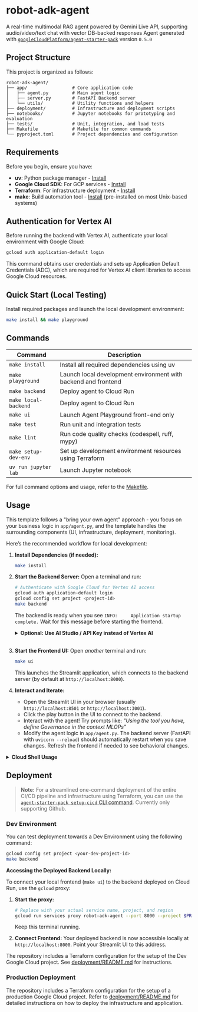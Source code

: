 # robot-adk-agent

A real-time multimodal RAG agent powered by Gemini Live API, supporting audio/video/text chat with vector DB-backed responses
Agent generated with [`googleCloudPlatform/agent-starter-pack`](https://github.com/GoogleCloudPlatform/agent-starter-pack) version `0.5.0`

## Project Structure

This project is organized as follows:

```
robot-adk-agent/
├── app/                 # Core application code
│   ├── agent.py         # Main agent logic
│   ├── server.py        # FastAPI Backend server
│   └── utils/           # Utility functions and helpers
├── deployment/          # Infrastructure and deployment scripts
├── notebooks/           # Jupyter notebooks for prototyping and evaluation
├── tests/               # Unit, integration, and load tests
├── Makefile             # Makefile for common commands
└── pyproject.toml       # Project dependencies and configuration
```

## Requirements

Before you begin, ensure you have:

- **uv**: Python package manager - [Install](https://docs.astral.sh/uv/getting-started/installation/)
- **Google Cloud SDK**: For GCP services - [Install](https://cloud.google.com/sdk/docs/install)
- **Terraform**: For infrastructure deployment - [Install](https://developer.hashicorp.com/terraform/downloads)
- **make**: Build automation tool - [Install](https://www.gnu.org/software/make/) (pre-installed on most Unix-based systems)

## Authentication for Vertex AI

Before running the backend with Vertex AI, authenticate your local environment with Google Cloud:

```bash
gcloud auth application-default login
```

This command obtains user credentials and sets up Application Default Credentials (ADC), which are required for Vertex AI client libraries to access Google Cloud resources.

## Quick Start (Local Testing)

Install required packages and launch the local development environment:

```bash
make install && make playground
```

## Commands

| Command              | Description                                                    |
| -------------------- | -------------------------------------------------------------- |
| `make install`       | Install all required dependencies using uv                     |
| `make playground`    | Launch local development environment with backend and frontend |
| `make backend`       | Deploy agent to Cloud Run                                      |
| `make local-backend` | Deploy agent to Cloud Run                                      |
| `make ui`            | Launch Agent Playground front-end only                         |
| `make test`          | Run unit and integration tests                                 |
| `make lint`          | Run code quality checks (codespell, ruff, mypy)                |
| `make setup-dev-env` | Set up development environment resources using Terraform       |
| `uv run jupyter lab` | Launch Jupyter notebook                                        |

For full command options and usage, refer to the [Makefile](Makefile).

## Usage

This template follows a "bring your own agent" approach - you focus on your business logic in `app/agent.py`, and the template handles the surrounding components (UI, infrastructure, deployment, monitoring).

Here’s the recommended workflow for local development:

1.  **Install Dependencies (if needed):**

    ```bash
    make install
    ```

2.  **Start the Backend Server:**
    Open a terminal and run:

    ```bash
    # Authenticate with Google Cloud for Vertex AI access
    gcloud auth application-default login
    gcloud config set project <project-id>
    make backend
    ```

    The backend is ready when you see `INFO:     Application startup complete.` Wait for this message before starting the frontend.

    <details>
    <summary><b>Optional: Use AI Studio / API Key instead of Vertex AI</b></summary>

    By default, the backend uses Vertex AI and Application Default Credentials. If you prefer to use Google AI Studio and an API key:

    ```bash
    export VERTEXAI=false
    export GOOGLE_API_KEY="your-google-api-key" # Replace with your actual key
    make backend
    ```

    Ensure `GOOGLE_API_KEY` is set correctly in your environment.
    </details>
    <br>

3.  **Start the Frontend UI:**
    Open _another_ terminal and run:

    ```bash
    make ui
    ```

    This launches the Streamlit application, which connects to the backend server (by default at `http://localhost:8000`).

4.  **Interact and Iterate:**
    - Open the Streamlit UI in your browser (usually `http://localhost:8501` or `http://localhost:3001`).
    - Click the play button in the UI to connect to the backend.
    - Interact with the agent! Try prompts like: _"Using the tool you have, define Governance in the context MLOPs"_
    - Modify the agent logic in `app/agent.py`. The backend server (FastAPI with `uvicorn --reload`) should automatically restart when you save changes. Refresh the frontend if needed to see behavioral changes.

<details>
<summary><b>Cloud Shell Usage</b></summary>

To run the agent using Google Cloud Shell:

1.  **Start the Frontend:**
    In a Cloud Shell tab, run:

    ```bash
    make ui
    ```

    Accept prompts to use a different port if 3000 is busy. Click the `localhost:PORT` link for the web preview.

2.  **Start the Backend:**
    Open a _new_ Cloud Shell tab. Set your project: `gcloud config set project [PROJECT_ID]`. Then run:

    ```bash
    make backend
    ```

3.  **Configure Backend Web Preview:**
    Use the Cloud Shell Web Preview feature to expose port 8000. Change the default port from 8080 to 8000. See [Cloud Shell Web Preview documentation](https://cloud.google.com/shell/docs/using-web-preview#preview_the_application).

4.  **Connect Frontend to Backend:**
    - Copy the URL generated by the backend web preview (e.g., `https://8000-cs-....cloudshell.dev/`).
    - Paste this URL into the "Server URL" field in the frontend UI settings (in the first tab).
    - Click the "Play button" to connect.

- **Note:** The feedback feature in the frontend might not work reliably in Cloud Shell due to cross-origin issues between the preview URLs.
</details>

</details>

## Deployment

> **Note:** For a streamlined one-command deployment of the entire CI/CD pipeline and infrastructure using Terraform, you can use the [`agent-starter-pack setup-cicd` CLI command](https://googlecloudplatform.github.io/agent-starter-pack/cli/setup_cicd.html). Currently only supporting Github.

### Dev Environment

You can test deployment towards a Dev Environment using the following command:

```bash
gcloud config set project <your-dev-project-id>
make backend
```

**Accessing the Deployed Backend Locally:**

To connect your local frontend (`make ui`) to the backend deployed on Cloud Run, use the `gcloud` proxy:

1.  **Start the proxy:**

    ```bash
    # Replace with your actual service name, project, and region
    gcloud run services proxy robot-adk-agent --port 8000 --project $PROJECT_ID --region $REGION
    ```

    Keep this terminal running.

2.  **Connect Frontend:** Your deployed backend is now accessible locally at `http://localhost:8000`. Point your Streamlit UI to this address.

The repository includes a Terraform configuration for the setup of the Dev Google Cloud project.
See [deployment/README.md](deployment/README.md) for instructions.

### Production Deployment

The repository includes a Terraform configuration for the setup of a production Google Cloud project. Refer to [deployment/README.md](deployment/README.md) for detailed instructions on how to deploy the infrastructure and application.
